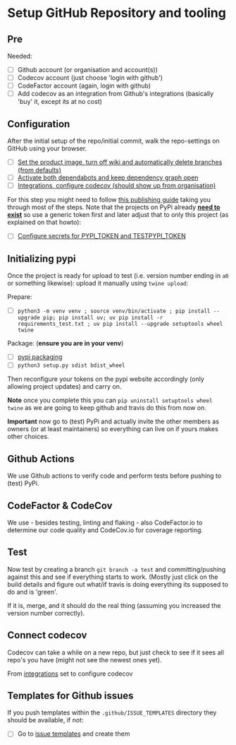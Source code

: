 # Setup GitHub Repository and tooling

## Pre

Needed:

- [ ] Github account (or organisation and account(s))
- [ ] Codecov account (just choose 'login with github')
- [ ] CodeFactor account (again, login with github)
- [ ] Add codecov as an integration from Github's integrations (basically 'buy' it, except its at no cost)

## Configuration

After the initial setup of the repo/initial commit, walk the repo-settings on GitHub using your browser.

- [ ] [Set the product image, turn off wiki and automatically delete branches (from defaults)](https://github.com/plugwise/python-plugwise/settings)
- [ ] [Activate both dependabots and keep dependency graph open](https://github.com/plugwise/python-plugwise/settings/security_analysis)
- [ ] [Integrations, configure codecov (should show up from organisation)](https://github.com/plugwise/python-plugwise/settings/installations)

For this step you might need to follow [this publishing guide](https://packaging.python.org/guides/publishing-package-distribution-releases-using-github-actions-ci-cd-workflows/) taking you through most of the steps. Note that the projects on PyPi already [**need to exist**](https://packaging.python.org/tutorials/packaging-projects/) so use a generic token first and later adjust that to only this project (as explained on that howto):

- [ ] [Configure secrets for PYPI_TOKEN and TESTPYPI_TOKEN](https://github.com/plugwise/Plugwise-Smile/settings/secrets)

## Initializing pypi

Once the project is ready for upload to test (i.e. version number ending in `a0` or something likewise): upload it manually using `twine upload`:

Prepare:

- [ ] `python3 -m venv venv ; source venv/bin/activate ; pip install --upgrade pip; pip install uv; uv pip install -r requirements_test.txt ; uv pip install --upgrade setuptools wheel twine`

Package: (**ensure you are in your venv**)

- [ ] [pypi packaging](https://packaging.python.org/tutorials/packaging-projects/)
- [ ] `python3 setup.py sdist bdist_wheel`

Then reconfigure your tokens on the pypi website accordingly (only allowing project updates) and carry on.

**Note** once you complete this you can `pip uninstall setuptools wheel twine` as we are going to keep github and travis do this from now on.

**Important** now go to (test) PyPi and actually invite the other members as owners (or at least maintainers) so everything can live on if yours makes other choices.

## Github Actions

We use Github actions to verify code and perform tests before pushing to (test) PyPi.

## CodeFactor & CodeCov

We use - besides testing, linting and flaking - also CodeFactor.io to determine our code quality and CodeCov.io for coverage reporting.

## Test

Now test by creating a branch `git branch -a test` and committing/pushing against this and see if everything starts to work.
(Mostly just click on the build details and figure out what/if travis is doing everything its supposed to do and is 'green'.

If it is, merge, and it should do the real thing (assuming you increased the version number correctly).

## Connect codecov

Codecov can take a while on a new repo, but just check to see if it sees all repo's you have (might not see the newest ones yet).

From [integrations](https://github.com/plugwise/python-plugwise/settings/installations) set to configure codecov

## Templates for Github issues

If you push templates within the `.github/ISSUE_TEMPLATES` directory they should be available, if not:

- [ ] Go to [issue templates](https://github.com/plugwise/python-plugwise/issues/templates/edit) and create them
